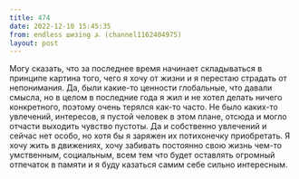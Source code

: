 ```yaml
---
title: 474
date: 2022-12-10 15:45:35
from: endless шизing ⍼ (channel1162404975)
layout: post
---
```


Могу сказать, что за последнее время начинает складываться в принципе картина того, чего я хочу от жизни и я перестаю страдать от непонимания. Да, были какие-то ценности глобальные, что давали смысла, но в целом в последние года я жил и не хотел делать ничего конкретного, поэтому очень терялся как-то часто. Не было каких-то увлечений, интересов, я пустой человек в этом плане, отсюда и могло отчасти выходить чувство пустоты. Да и собственно увлечений и сейчас нет особо, но хотя бы я заряжен их потихонечку приобретать. Я хочу жить в движениях, хочу забивать постоянно свою жизнь чем-то умственным, социальным, всем тем что будет оставлять огромный отпечаток в памяти и я буду казаться самим себе сильно интересным.
